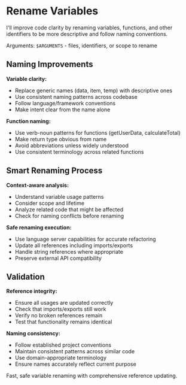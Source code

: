 # Rename Variables

I'll improve code clarity by renaming variables, functions, and other identifiers to be more descriptive and follow naming conventions.

Arguments: `$ARGUMENTS` - files, identifiers, or scope to rename

## Naming Improvements

**Variable clarity:**
- Replace generic names (data, item, temp) with descriptive ones
- Use consistent naming patterns across codebase
- Follow language/framework conventions
- Make intent clear from the name alone

**Function naming:**
- Use verb-noun patterns for functions (getUserData, calculateTotal)
- Make return type obvious from name
- Avoid abbreviations unless widely understood
- Use consistent terminology across related functions

## Smart Renaming Process

**Context-aware analysis:**
- Understand variable usage patterns
- Consider scope and lifetime
- Analyze related code that might be affected
- Check for naming conflicts before renaming

**Safe renaming execution:**
- Use language server capabilities for accurate refactoring
- Update all references including imports/exports
- Handle string references where appropriate
- Preserve external API compatibility

## Validation

**Reference integrity:**
- Ensure all usages are updated correctly
- Check that imports/exports still work
- Verify no broken references remain
- Test that functionality remains identical

**Naming consistency:**
- Follow established project conventions
- Maintain consistent patterns across similar code
- Use domain-appropriate terminology
- Ensure names accurately reflect current purpose

Fast, safe variable renaming with comprehensive reference updating.